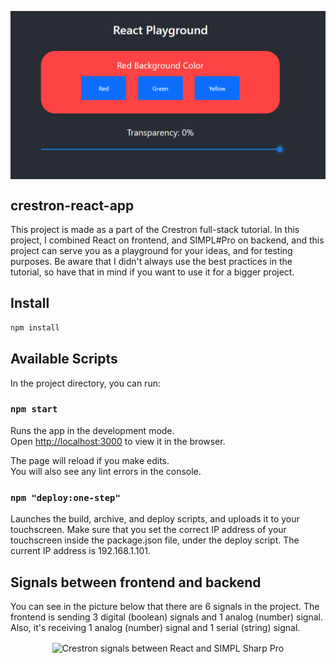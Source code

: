 <p align="center">
  <img src="./img/frontend.png" width="800px" align="center" alt="Crestron React Final UI"></img>
</p>

## crestron-react-app

This project is made as a part of the Crestron full-stack tutorial.
In this project, I combined React on frontend, and SIMPL#Pro on backend, and this project can serve you as a playground for your ideas, and for testing purposes. 
Be aware that I didn't always use the best practices in the tutorial, so have that in mind if you want to use it for a bigger project.

## Install

```bash
npm install
````

## Available Scripts

In the project directory, you can run:

### `npm start`

Runs the app in the development mode.\
Open [http://localhost:3000](http://localhost:3000) to view it in the browser.

The page will reload if you make edits.\
You will also see any lint errors in the console.

### `npm "deploy:one-step"`

Launches the build, archive, and deploy scripts, and uploads it to your touchscreen. Make sure that you set the correct IP address of your touchscreen inside the package.json file, under the deploy script. The current IP address is 192.168.1.101.

## Signals between frontend and backend

You can see in the picture below that there are 6 signals in the project. The frontend is sending 3 digital (boolean) signals and 1 analog (number) signal. Also, it's receiving 1 analog (number) signal and 1 serial (string) signal.

<p align="center">
  <img src="./img/signals.png" width="800px" align="center" alt="Crestron signals between React and SIMPL Sharp Pro"></img>
</p>
